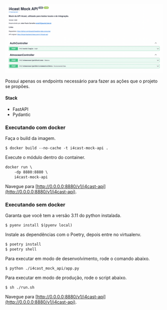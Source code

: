 ![](./screenshot.png)

Possui apenas os endpoints necessário para fazer as ações que o projeto se propões.

#### Stack

- FastAPI
- Pydantic

### Executando com docker

Faça o build da imagem.

```shell
$ docker build --no-cache -t i4cast-mock-api .
```

Execute o módulo dentro do container.

```shell
docker run \
    -dp 8880:8880 \
    i4cast-mock-api
```

Navegue para [http://0.0.0.0:8880/v1/i4cast-api](http://0.0.0.0:8880/v1/i4cast-api).

### Executando sem docker

Garanta que você tem a versão 3.11 do python instalada.

```shell
$ pyenv install $(pyenv local)
```

Instale as dependências com o Poetry, depois entre no virtualenv.

```shell
$ poetry install
$ poetry shell
```

Para executar em modo de desenvolvimento, rode o comando abaixo.

```shell
$ python ./i4cast_mock_api/app.py
```

Para executar em modo de produção, rode o script abaixo.

```shell
$ sh ./run.sh
```

Navegue para [http://0.0.0.0:8880/v1/i4cast-api](http://0.0.0.0:8880/v1/i4cast-api).
